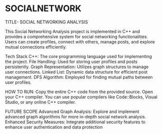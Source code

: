 # SOCIALNETWORK
TITLE- SOCIAL NETWORKING ANALYSIS

This Social Networking Analysis project is implemented in C++ and provides a comprehensive system for social networking functionalities. Users can create profiles, connect with others, manage posts, and explore mutual connections efficiently.

Tech Stack
C++: The core programming language used for implementing the project.
File Handling: Used for storing user profiles and posts persistently.
Graph Representation: Utilizes graph structures to manage user connections.
Linked List: Dynamic data structure for efficient post management.
DFS Algorithm: Employed for finding mutual paths between user profiles.

HOW TO RUN:
Copy the entire C++ code from the provided source.
Open your C++ compiler. You can use popular compilers like Code::Blocks, Visual Studio, or any online C++ compiler.

FUTURE SCOPE
Advanced Graph Analysis: Explore and implement advanced graph algorithms for more in-depth social network analysis.
Enhanced Security Measures: Integrate additional security features to enhance user authentication and data protection
